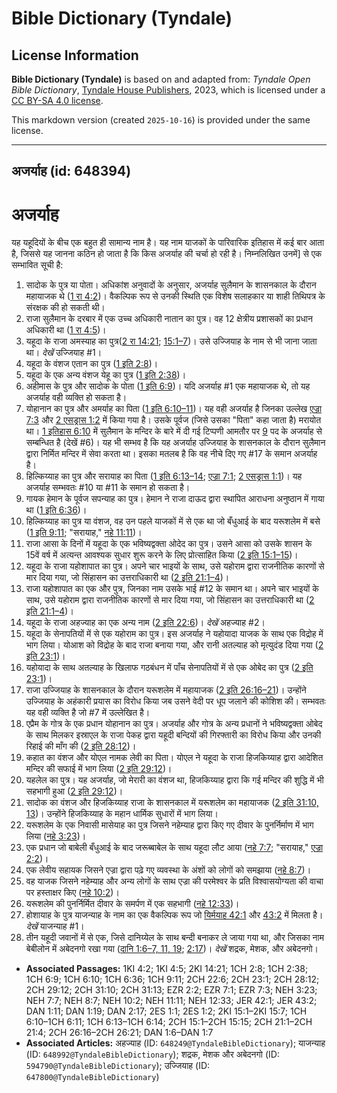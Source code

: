 # Bible Dictionary (Tyndale)

## License Information

**Bible Dictionary (Tyndale)** is based on and adapted from: _Tyndale Open Bible Dictionary_, [Tyndale House Publishers](https://tyndaleopenresources.com/), 2023, which is licensed under a [CC BY-SA 4.0 license](https://creativecommons.org/licenses/by-sa/4.0/legalcode.en).

This markdown version (created `2025-10-16`) is provided under the same license.



--------------------------------

## अजर्याह (id: 648394)

अजर्याह
=======

यह यहूदियों के बीच एक बहुत ही सामान्य नाम है। यह नाम याजकों के पारिवारिक इतिहास में कई बार आता है, जिससे यह जानना कठिन हो जाता है कि किस अजर्याह की चर्चा हो रही है। निम्नलिखित उनमें] से एक सम्भावित सूची है:

1. सादोक के पुत्र या पोता। अधिकांश अनुवादों के अनुसार, अजर्याह सुलैमान के शासनकाल के दौरान महायाजक थे ([1 रा 4:2](https://ref.ly/1Kgs4:2))। वैकल्पिक रूप से उनकी स्थिति एक विशेष सलाहकार या शाही तिथिपत्र के संरक्षक की हो सकती थी।
2. राजा सुलैमान के दरबार में एक उच्च अधिकारी नातान का पुत्र। वह 12 क्षेत्रीय प्रशासकों का प्रधान अधिकारी था ([1 रा 4:5](https://ref.ly/1Kgs4:5))।
3. यहूदा के राजा अमस्याह का पुत्र([2 रा 14:21](https://ref.ly/2Kgs14:21); [15:1–7](https://ref.ly/2Kgs15:1-2Kgs15:7))। उसे उज्जियाह के नाम से भी जाना जाता था। *देखें* उज्जियाह \#1।
4. यहूदा के वंशज एतान का पुत्र ([1 इति 2:8](https://ref.ly/1Chr2:8))।
5. यहूदा के एक अन्य वंशज येहू का पुत्र ([1 इति 2:38](https://ref.ly/1Chr2:38))।
6. अहीमास के पुत्र और सादोक के पोता ([1 इति 6:9](https://ref.ly/1Chr6:9))। यदि अजर्याह \#1 एक महायाजक थे, तो यह अजर्याह वही व्यक्ति हो सकता है।
7. योहानान का पुत्र और अमर्याह का पिता ([1 इति 6:10](https://ref.ly/1Chr6:10-1Chr6:11)[–](https://ref.ly/2Kgs15:1-2Kgs15:7)[11](https://ref.ly/1Chr6:10-1Chr6:11))। यह वही अजर्याह है जिनका उल्लेख [एज्रा 7:3](https://ref.ly/Ezra7:3) और [2 एसड्रास 1:2](https://ref.ly/2Esd1:2) में किया गया है। उसके पूर्वज (जिसे उसका "पिता" कहा जाता है) मरायोत था। [1 इतिहास 6:10](https://ref.ly/1Chr6:10) में सुलैमान के मन्दिर के बारे में दी गई टिप्पणी आमतौर पर [9](https://ref.ly/1Chr6:9) पद के अजर्याह से सम्बन्धित है (देखें \#6\)। यह भी सम्भव है कि यह अजर्याह उज्जियाह के शासनकाल के दौरान सुलैमान द्वारा निर्मित मन्दिर में सेवा करता था। इसका मतलब है कि वह नीचे दिए गए \#17 के समान अजर्याह है।
8. हिल्किय्याह का पुत्र और सरायाह का पिता ([1 इति 6:13](https://ref.ly/1Chr6:13-1Chr6:14)[–](https://ref.ly/2Kgs15:1-2Kgs15:7)[14](https://ref.ly/1Chr6:13-1Chr6:14); [एज्रा 7:1](https://ref.ly/Ezra7:1); [2 एसड्रास 1:1](https://ref.ly/2Esd1:1))। यह अजर्याह सम्भवतः \#10 या \#11 के समान हो सकता है।
9. गायक हेमान के पूर्वज सपन्याह का पुत्र। हेमान ने राजा दाऊद द्वारा स्थापित आराधना अनुष्ठान में गाया था ([1 इति 6:36](https://ref.ly/1Chr6:36))।
10. हिल्किय्याह का पुत्र या वंशज, वह उन पहले याजकों में से एक था जो बँधुआई के बाद यरूशलेम में बसे ([1 इति 9:11](https://ref.ly/1Chr9:11); "सरायाह," [नहे 11:11](https://ref.ly/Neh11:11))।
11. राजा आसा के दिनों में यहूदा के एक भविष्यद्वक्ता ओदेद का पुत्र। उसने आसा को उसके शासन के 15वें वर्ष में अत्यन्त आवश्यक सुधार शुरू करने के लिए प्रोत्साहित किया ([2 इति 15:1](https://ref.ly/2Chr15:1-2Chr15:15)[–](https://ref.ly/2Kgs15:1-2Kgs15:7)[15](https://ref.ly/2Chr15:1-2Chr15:15))।
12. यहूदा के राजा यहोशापात का पुत्र। अपने चार भाइयों के साथ, उसे यहोराम द्वारा राजनीतिक कारणों से मार दिया गया, जो सिंहासन का उत्तराधिकारी था ([2 इति 21:1](https://ref.ly/2Chr21:1-2Chr21:4)[–](https://ref.ly/2Kgs15:1-2Kgs15:7)[4](https://ref.ly/2Chr21:1-2Chr21:4))।
13. राजा यहोशापात का एक और पुत्र, जिनका नाम उसके भाई \#12 के समान था। अपने चार भाइयों के साथ, उसे यहोराम द्वारा राजनीतिक कारणों से मार दिया गया, जो सिंहासन का उत्तराधिकारी था ([2 इति 21:1](https://ref.ly/2Chr21:1-2Chr21:4)[–](https://ref.ly/2Kgs15:1-2Kgs15:7)[4](https://ref.ly/2Chr21:1-2Chr21:4))।
14. यहूदा के राजा अहज्याह का एक अन्य नाम ([2 इति 22:6](https://ref.ly/2Chr22:6))। *देखें* अहज्याह \#2।
15. यहूदा के सेनापतियों में से एक यहोराम का पुत्र। इस अजर्याह ने यहोयादा याजक के साथ एक विद्रोह में भाग लिया। योआश को विद्रोह के बाद राजा बनाया गया, और रानी अतल्याह को मृत्युदंड दिया गया ([2 इति 23:1](https://ref.ly/2Chr23:1))।
16. यहोयादा के साथ अतल्याह के खिलाफ गठबंधन में पाँच सेनापतियों में से एक ओबेद का पुत्र ([2 इति 23:1](https://ref.ly/2Chr23:1))।
17. राजा उज्जियाह के शासनकाल के दौरान यरूशलेम में महायाजक ([2 इति 26:16–21](https://ref.ly/2Chr26:16-2Chr26:21))। उन्होंने उज्जियाह के अहंकारी प्रयास का विरोध किया जब उसने वेदी पर धूप जलाने की कोशिश की। सम्भवतः यह वही व्यक्ति है जो \#7 में उल्लेखित है।
18. एप्रैम के गोत्र के एक प्रधान योहानान का पुत्र। अजर्याह और गोत्र के अन्य प्रधानों ने भविष्यद्वक्ता ओबेद के साथ मिलकर इस्राएल के राजा पेकह द्वारा यहूदी बन्दियों की गिरफ्तारी का विरोध किया और उनकी रिहाई की माँग की ([2 इति 28:12](https://ref.ly/2Chr28:12))।
19. कहात का वंशज और योएल नामक लेवी का पिता। योएल ने यहूदा के राजा हिजकिय्याह द्वारा आदेशित मन्दिर की सफाई में भाग लिया ([2 इति 29:12](https://ref.ly/2Chr29:12))।
20. यहलेल का पुत्र। यह अजर्याह, जो मेरारी का वंशज था, हिजकिय्याह द्वारा कि गई मन्दिर की शुद्धि में भी सहभागी हुआ ([2 इति 29:12](https://ref.ly/2Chr29:12))।
21. सादोक का वंशज और हिजकिय्याह राजा के शासनकाल में यरूशलेम का महायाजक ([2 इति 31:10, 13](https://ref.ly/2Chr31:10,2Chr31:13))। उन्होंने हिजकिय्याह के महान धार्मिक सुधारों में भाग लिया।
22. यरूशलेम के एक निवासी मासेयाह का पुत्र जिसने नहेम्याह द्वारा किए गए दीवार के पुनर्निर्माण में भाग लिया ([नहे 3:23](https://ref.ly/Neh3:23))।
23. एक प्रधान जो बाबेली बँधुआई के बाद जरूब्बाबेल के साथ यहूदा लौट आया ([नहे 7:7](https://ref.ly/Neh7:7); "सरायाह," [एज्रा 2:2](https://ref.ly/Ezra2:2))।
24. एक लेवीय सहायक जिसने एज्रा द्वारा पढ़े गए व्यवस्था के अंशों को लोगों को समझाया ([नहे 8:7](https://ref.ly/Neh8:7))।
25. वह याजक जिसने नहेम्याह और अन्य लोगों के साथ एज्रा की परमेश्वर के प्रति विश्वासयोग्यता की वाचा पर हस्ताक्षर किए ([नहे 10:2](https://ref.ly/Neh10:2))।
26. यरूशलेम की पुनर्निर्मित दीवार के समर्पण में एक सहभागी ([नहे 12:33](https://ref.ly/Neh12:33))।
27. होशायाह के पुत्र याजन्याह के नाम का एक वैकल्पिक रूप जो [यिर्मयाह 42:1](https://ref.ly/Jer42:1) और [43:2](https://ref.ly/Jer43:2) में मिलता है। *देखें* याजन्याह \#1।
28. तीन यहूदी जवानों में से एक, जिसे दानिय्येल के साथ बन्दी बनाकर ले जाया गया था, और जिसका नाम बेबीलोन में अबेदनगो रखा गया ([दानि 1:6](https://ref.ly/Dan1:6-Dan1:7,Dan1:11,Dan1:19)[–](https://ref.ly/2Chr26:16-2Chr26:21)[7, 11, 19](https://ref.ly/Dan1:6-Dan1:7,Dan1:11,Dan1:19); [2:17](https://ref.ly/Dan2:17))। *देखें* शद्रक, मेशक, और अबेदनगो।

* **Associated Passages:** 1KI 4:2; 1KI 4:5; 2KI 14:21; 1CH 2:8; 1CH 2:38; 1CH 6:9; 1CH 6:10; 1CH 6:36; 1CH 9:11; 2CH 22:6; 2CH 23:1; 2CH 28:12; 2CH 29:12; 2CH 31:10; 2CH 31:13; EZR 2:2; EZR 7:1; EZR 7:3; NEH 3:23; NEH 7:7; NEH 8:7; NEH 10:2; NEH 11:11; NEH 12:33; JER 42:1; JER 43:2; DAN 1:11; DAN 1:19; DAN 2:17; 2ES 1:1; 2ES 1:2; 2KI 15:1–2KI 15:7; 1CH 6:10–1CH 6:11; 1CH 6:13–1CH 6:14; 2CH 15:1–2CH 15:15; 2CH 21:1–2CH 21:4; 2CH 26:16–2CH 26:21; DAN 1:6–DAN 1:7
* **Associated Articles:** अहज्याह (ID: `648249@TyndaleBibleDictionary`); याजन्याह (ID: `648992@TyndaleBibleDictionary`); शद्रक, मेशक और अबेदनगो (ID: `594790@TyndaleBibleDictionary`); उज्जियाह (ID: `647800@TyndaleBibleDictionary`)

